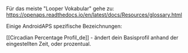Für das meiste "Looper Vokabular" gehe zu: https://openaps.readthedocs.io/en/latest/docs/Resources/glossary.html

Einige AndroidAPS spezifische Bezeichnungen:

[[Circadian Percentage Profil_de]] - ändert dein Basisprofil anhand der eingestellten Zeit, oder prozentual.